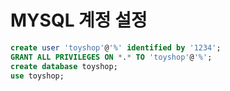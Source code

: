 # MYSQL 계정 설정
```sql
create user 'toyshop'@'%' identified by '1234';
GRANT ALL PRIVILEGES ON *.* TO 'toyshop'@'%';
create database toyshop;
use toyshop;
```